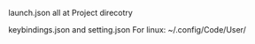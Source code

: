 launch.json all at Project direcotry

keybindings.json and setting.json For linux: ~/.config/Code/User/
